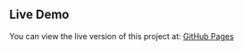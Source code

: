 ## Live Demo

You can view the live version of this project at: [GitHub Pages](https://samiawajid7.github.io/Stopwatch-project/)
